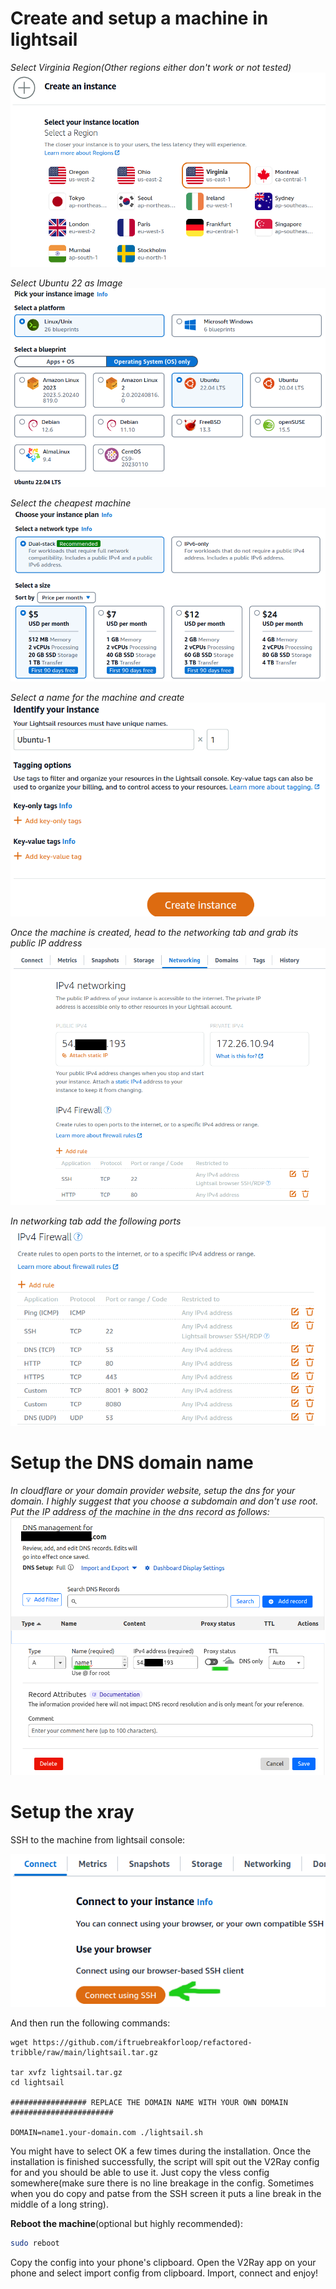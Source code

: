 # Create and setup a machine in lightsail

*Select Virginia Region(Other regions either don't work or not tested)*
![region](./region.png)

*Select Ubuntu 22 as Image*
![region](./os.png)

*Select the cheapest machine*
![machine](./machine.png)

*Select a name for the machine and create*
![name](./name.png)

*Once the machine is created, head to the networking tab and grab its public IP address*
![networking](./networking.png)

*In networking tab add the following ports*
![ports](./ports.png)

# Setup the DNS domain name
*In cloudflare or your domain provider website, setup the dns for your domain. I highly suggest that you choose a subdomain and don't use root. Put the IP address of the machine in the dns record as follows:*
![dns](./dns.png)

# Setup the xray

SSH to the machine from lightsail console:

![ssh](./ssh.png)

And then run the following commands:

```
wget https://github.com/iftruebreakforloop/refactored-tribble/raw/main/lightsail.tar.gz

tar xvfz lightsail.tar.gz
cd lightsail

################# REPLACE THE DOMAIN NAME WITH YOUR OWN DOMAIN #######################

DOMAIN=name1.your-domain.com ./lightsail.sh
```

You might have to select OK a few times during the installation. 
Once the installation is finished successfully, the script will spit out the V2Ray config for
and you should be able to use it. Just copy the vless config somewhere(make sure there is no line
breakage in the config. Sometimes when you do copy and patse from the SSH screen it puts a line
break in the middle of a long string).

**Reboot the machine**(optional but highly recommended):
```sh
sudo reboot
```


Copy the config into your phone's clipboard. Open the V2Ray app on your phone and select import 
config from clipboard. Import, connect and enjoy!


